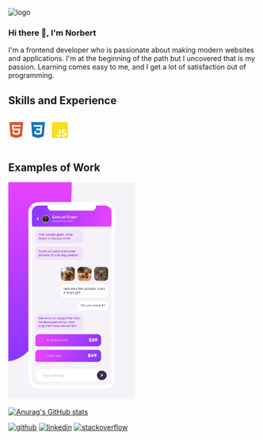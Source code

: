 ![logo](https://user-images.githubusercontent.com/62474258/132944808-1c72efec-d3c8-41ef-9025-379eb37eda07.png)

### Hi there 👋, I'm Norbert
I'm a frontend developer who is passionate about making modern websites and applications. I'm at the beginning of the path but I uncovered that is my passion. Learning comes easy to me, and I get a lot of satisfaction out of programming.

## Skills and Experience
<div style="display: flex;">
  <p align="center">
    <img height="32" width="32" src="https://github.com/norbert-swieconek/norbert-swieconek/blob/main/html5.svg" /> &nbsp
    <img height="32" width="32" src="https://github.com/norbert-swieconek/norbert-swieconek/blob/main/css3.svg" /> &nbsp
    <img height="32" width="32" src="https://github.com/norbert-swieconek/norbert-swieconek/blob/main/javascript.svg" />
  </p>
</div>

## Examples of Work
<img src="https://github.com/norbert-swieconek/norbert-swieconek/blob/main/chat-app-example.gif" width="256px" />


[![Anurag's GitHub stats](https://github-readme-stats.vercel.app/api?username=norbert-swieconek)](https://github.com/anuraghazra/github-readme-stats)

[<img src='https://cdn.jsdelivr.net/npm/simple-icons@3.0.1/icons/github.svg' alt='github' height='40'>](https://github.com/norbert-swieconek)  [<img src='https://cdn.jsdelivr.net/npm/simple-icons@3.0.1/icons/linkedin.svg' alt='linkedin' height='40'>](https://www.linkedin.com/in/norbert-swieconek/)  [<img src='https://cdn.jsdelivr.net/npm/simple-icons@3.0.1/icons/stackoverflow.svg' alt='stackoverflow' height='40'>](https://stackoverflow.com/users/norbert-Święconek)  



